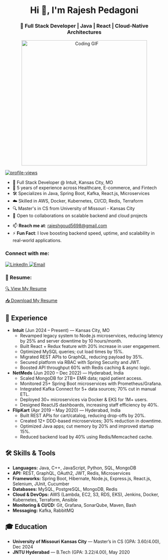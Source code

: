 <h1 align="center">Hi 👋, I'm Rajesh Pedagoni</h1>
<h3 align="center">🚀 Full Stack Developer | Java | React | Cloud-Native Architectures</h3>

<!-- Coder GIF - Centered -->
<p align="center">
  <img src="https://media.giphy.com/media/SWoSkN6DxTszqIKEqv/giphy.gif" alt="Coding GIF" width="400">
</p>

<!-- Profile Views Counter -->
<p align="left">
  <a href="https://github.com/rajesh-p">
    <img src="https://komarev.com/ghpvc/?username=rajesh-p&label=Profile%20Views&color=blue&style=flat-square" alt="profile-views" />
  </a>
</p>

<ul align="left">
  <li>💼 Full Stack Developer @ Intuit, Kansas City, MO</li>
  <li>🎯 5 years of experience across Healthcare, E-commerce, and Fintech</li>
  <li>🛠 Specializes in Java, Spring Boot, Kafka, React.js, Microservices</li>
  <li>☁️ Skilled in AWS, Docker, Kubernetes, CI/CD, Redis, Terraform</li>
  <li>🔍 Master's in CS from University of Missouri - Kansas City</li>
  <li>👯 Open to collaborations on scalable backend and cloud projects</li>
  </ul>

- 📫 **Reach me at**: [rajeshgoud5698@gmail.com](mailto:rajeshgoud5698@gmail.com)
- ⚡ **Fun Fact**: I love boosting backend speed, uptime, and scalability in real-world applications.

<h3 align="left">Connect with me:</h3>
<p align="left">
  <a href="https://www.linkedin.com/in/rajesh-p-0291a628b/" target="_blank">
    <img src="https://img.shields.io/badge/LINKEDIN-0077B5?style=for-the-badge&logo=linkedin&logoColor=white" alt="LinkedIn">
  </a>
  <a href="mailto:rajeshgoud5698@gmail.com">
    <img src="https://img.shields.io/badge/EMAIL-D14836?style=for-the-badge&logo=gmail&logoColor=white" alt="Email">
  </a>
</p>

<!-- Resume Section -->
<h3 align="left">📄 Resume:</h3>
<p align="left">
  <a href="https://drive.google.com/file/d/1fCi0_pfOmnavdwqnLk1GCIsw5w4-SZRG/view?usp=sharing" target="_blank">🔍 View My Resume</a>
</p>
<p align="left">
  <a href="https://drive.google.com/uc?export=download&id=1fCi0_pfOmnavdwqnLk1GCIsw5w4-SZRG" target="_blank">📥 Download My Resume</a>
</p>

<!-- Experience -->
<h2>💼 Experience</h2>
<ul>
  <li><strong>Intuit</strong> (Jun 2024 – Present) — Kansas City, MO
    <ul>
      <li>Revamped legacy system to Node.js microservices, reducing latency by 25% and server downtime by 10 hours/month.</li>
      <li>Built React + Redux feature with 20% increase in user engagement.</li>
      <li>Optimized MySQL queries; cut load times by 15%.</li>
      <li>Migrated REST APIs to GraphQL, reducing payload by 35%.</li>
      <li>Secured platform via RBAC with Spring Security and JWT.</li>
      <li>Boosted API throughput 60% with Redis caching & async logic.</li>
    </ul>
  </li>
  <li><strong>NetMeds</strong> (Jun 2020 – Dec 2022) — Hyderabad, India
    <ul>
      <li>Scaled MongoDB for 2TB+ EMR data; rapid patient access.</li>
      <li>Monitored 25+ Spring Boot microservices with Prometheus/Grafana.</li>
      <li>Integrated Kafka Connect for 5+ data sources; 70% cut in manual ETL.</li>
      <li>Deployed 30+ microservices via Docker & EKS for 1M+ users.</li>
      <li>Designed ReactJS dashboards, increasing staff efficiency by 40%.</li>
    </ul>
  </li>
  <li><strong>FlipKart</strong> (Apr 2019 – May 2020) — Hyderabad, India
    <ul>
      <li>Built REST APIs for cart/catalog, reducing drop-offs by 20%.</li>
      <li>Created 12+ DDD-based microservices; 30% reduction in downtime.</li>
      <li>Optimized Java apps; cut memory by 20% and improved startup 15%.</li>
      <li>Reduced backend load by 40% using Redis/Memcached cache.</li>
    </ul>
  </li>
</ul>

<!-- Skills -->
<h2>🛠 Skills & Tools</h2>
<ul>
  <li><strong>Languages:</strong> Java, C++, JavaScript, Python, SQL, MongoDB</li>
  <li><strong>API:</strong> REST, GraphQL, OAuth2, JWT, Redis, Microservices</li>
  <li><strong>Frameworks:</strong> Spring Boot, Hibernate, Node.js, Express.js, React.js, Selenium, JUnit, Cucumber</li>
  <li><strong>Databases:</strong> MySQL, PostgreSQL, MongoDB, Redis</li>
  <li><strong>Cloud & DevOps:</strong> AWS (Lambda, EC2, S3, RDS, EKS), Jenkins, Docker, Kubernetes, Terraform, Ansible</li>
  <li><strong>Monitoring & CI/CD:</strong> Git, Grafana, SonarQube, Maven, Bash</li>
  <li><strong>Messaging:</strong> Kafka, RabbitMQ</li>
</ul>

<!-- Education -->
<h2>🎓 Education</h2>
<ul>
  <li><strong>University of Missouri Kansas City</strong> — Master’s in CS (GPA: 3.60/4.00), Dec 2024</li>
  <li><strong>JNTU Hyderabad</strong> — B.Tech (GPA: 3.22/4.00), May 2020</li>
</ul>
